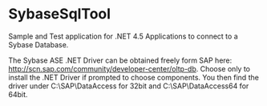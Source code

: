 # SybaseSqlTool
Sample and Test application for .NET 4.5 Applications to connect to a Sybase Database.

The Sybase ASE .NET Driver can be obtained freely form SAP here: http://scn.sap.com/community/developer-center/oltp-db.
Choose only to install the .NET Driver if prompted to choose components. 
You then find the driver under C:\SAP\DataAccess for 32bit and  C:\SAP\DataAccess64 for 64bit.
